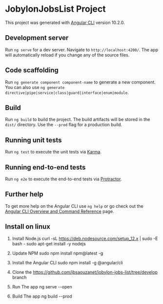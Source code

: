 # JobylonJobsList Project

This project was generated with [Angular CLI](https://github.com/angular/angular-cli) version 10.2.0.

## Development server

Run `ng serve` for a dev server. Navigate to `http://localhost:4200/`. The app will automatically reload if you change any of the source files.

## Code scaffolding

Run `ng generate component component-name` to generate a new component. You can also use `ng generate directive|pipe|service|class|guard|interface|enum|module`.

## Build

Run `ng build` to build the project. The build artifacts will be stored in the `dist/` directory. Use the `--prod` flag for a production build.

## Running unit tests

Run `ng test` to execute the unit tests via [Karma](https://karma-runner.github.io).

## Running end-to-end tests

Run `ng e2e` to execute the end-to-end tests via [Protractor](http://www.protractortest.org/).

## Further help

To get more help on the Angular CLI use `ng help` or go check out the [Angular CLI Overview and Command Reference](https://angular.io/cli) page.

## Install on linux

1. Install Node.js
curl -sL https://deb.nodesource.com/setup_12.x | sudo -E bash -
sudo apt-get install -y nodejs

2. Update NPM
sudo npm install npm@latest -g

3. Install the Angular CLI
sudo npm install -g @angular/cli

4. Clone the https://github.com/jbsaouzanet/jobylon-jobs-list/tree/develop branch

5. Run The app 
ng serve --open

6. Build The app
ng build --prod
